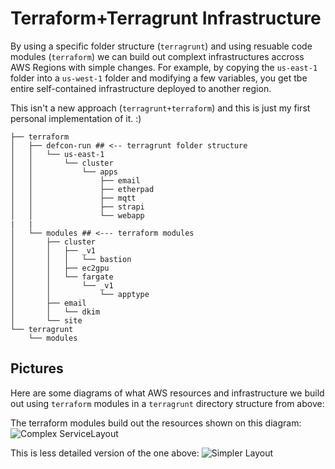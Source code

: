 # Terraform+Terragrunt Infrastructure
By using a specific folder structure (`terragrunt`) and using resuable code modules (`terraform`) we can build out complext infrastructures accross AWS Regions with simple changes. For example, by copying the `us-east-1` folder into a `us-west-1` folder and modifying a few variables, you get tbe entire self-contained infrastructure deployed to another region.

This isn't a new approach (`terragrunt+terraform`) and this is just my first personal implementation of it. :) 

```
├── terraform
│   ├── defcon-run ## <-- terragrunt folder structure
│   │   └── us-east-1
│   │       └── cluster
│   │           └── apps
│   │               ├── email
│   │               ├── etherpad
│   │               ├── mqtt
│   │               ├── strapi
│   │               └── webapp
|   |
│   └── modules ## <--- terraform modules
│       ├── cluster
│       │   ├── _v1
│       │   │   └── bastion
│       │   ├── ec2gpu
│       │   └── fargate
│       │       └── _v1
│       │           └── apptype
│       ├── email
│       │   └── dkim
│       └── site
└── terragrunt
    └── modules
```

## Pictures
Here are some diagrams of what AWS resources and infrastructure we build out using `terraform` modules in a `terragrunt` directory structure from above:

The terraform modules build out the resources shown on this diagram:
![Complex ServiceLayout](https://github.com/user-attachments/assets/bec8fd29-db4c-41fb-9c86-dcf4ac66cd7b)

This is less detailed version of the one above:
![Simpler Layout](https://github.com/user-attachments/assets/754219b3-6f4c-4d8c-83d2-8086ae2651c5)
